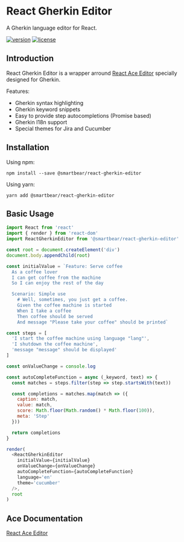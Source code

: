 # React Gherkin Editor

A Gherkin language editor for React.

[![version][version-badge]][package]
[![license][license-badge]][license]

## Introduction

React Gherkin Editor is a wrapper arround [React Ace Editor](https://github.com/securingsincity/react-ace) specially designed for Gherkin.

Features:
- Gherkin syntax highlighting
- Gherkin keyword snippets
- Easy to provide step autocompletions (Promise based)
- Gherkin I18n support
- Special themes for Jira and Cucumber

## Installation

Using npm:
```
npm install --save @smartbear/react-gherkin-editor
```

Using yarn:
```
yarn add @smartbear/react-gherkin-editor
```

## Basic Usage

```javascript
import React from 'react'
import { render } from 'react-dom'
import ReactGherkinEditor from '@smartbear/react-gherkin-editor'

const root = document.createElement('div')
document.body.appendChild(root)

const initialValue = `Feature: Serve coffee
  As a coffee lover
  I can get coffee from the machine
  So I can enjoy the rest of the day

  Scenario: Simple use
    # Well, sometimes, you just get a coffee.
    Given the coffee machine is started
    When I take a coffee
    Then coffee should be served
    And message "Please take your coffee" should be printed`

const steps = [
  'I start the coffee machine using language "lang"',
  'I shutdown the coffee machine',
  'message "message" should be displayed'
]

const onValueChange = console.log

const autoCompleteFunction = async (_keyword, text) => {
  const matches = steps.filter(step => step.startsWith(text))

  const completions = matches.map(match => ({
    caption: match,
    value: match,
    score: Math.floor(Math.random() * Math.floor(100)),
    meta: 'Step'
  }))

  return completions
}

render(
  <ReactGherkinEditor
    initialValue={initialValue}
    onValueChange={onValueChange}
    autoCompleteFunction={autoCompleteFunction}
    language='en'
    theme='cucumber'
  />,
  root
)
```

## Ace Documentation
[React Ace Editor](https://github.com/securingsincity/react-ace)

[version-badge]: https://img.shields.io/npm/v/@smartbear/react-gherkin-editor.svg
[package]: https://www.npmjs.com/package/@smartbear/react-gherkin-editor
[license-badge]: https://img.shields.io/npm/l/@smartbear/react-gherkin-editor.svg
[license]: https://github.com/SmartBear/react-gherkin-editor/blob/master/LICENSE
